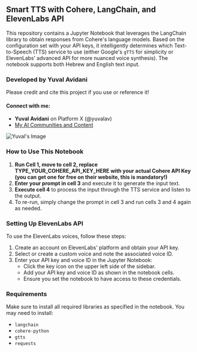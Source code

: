 ## Smart TTS with Cohere, LangChain, and ElevenLabs API

This repository contains a Jupyter Notebook that leverages the LangChain library to obtain responses from Cohere's language models. Based on the configuration set with your API keys, it intelligently determines which Text-to-Speech (TTS) service to use (either Google's `gTTS` for simplicity or ElevenLabs' advanced API for more nuanced voice synthesis). The notebook supports both Hebrew and English text input.

### Developed by Yuval Avidani
Please credit and cite this project if you use or reference it!

#### Connect with me:
- **Yuval Avidani** on Platform X (@yuvalav)
- [My AI Communities and Content](https://linktr.ee/yuvai)

![Yuval's Image](https://s3-prod-ue1-images.s3.amazonaws.com/image_studio/generated/bee1043327044956920a08330536a2fe.webp?AWSAccessKeyId=AKIAQDJRGGOPGCRKJ35P&Signature=z%2Byo%2BR8Rwo0L%2BHWi08wVeDk5etI%3D&Expires=1800919805)

### How to Use This Notebook
1. **Run Cell 1, move to cell 2, replace TYPE_YOUR_COHERE_API_KEY_HERE with your actual Cohere API Key (you can get one for free on their website, this is mandatory!)**
2. **Enter your prompt in cell 3** and execute it to generate the input text.
3. **Execute cell 4** to process the input through the TTS service and listen to the output.
4. To re-run, simply change the prompt in cell 3 and run cells 3 and 4 again as needed.

### Setting Up ElevenLabs API
To use the ElevenLabs voices, follow these steps:
1. Create an account on ElevenLabs' platform and obtain your API key.
2. Select or create a custom voice and note the associated voice ID.
3. Enter your API key and voice ID in the Jupyter Notebook:
   - Click the key icon on the upper left side of the sidebar.
   - Add your API key and voice ID as shown in the notebook cells.
   - Ensure you set the notebook to have access to these credentials.

### Requirements
Make sure to install all required libraries as specified in the notebook. You may need to install:
- `langchain`
- `cohere-python`
- `gtts`
- `requests`
